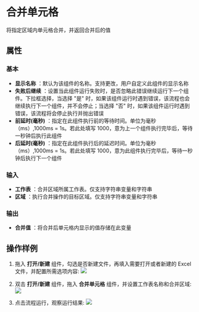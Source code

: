 # 合并单元格

将指定区域内单元格合并，并返回合并后的值

## 属性

### 基本

- **显示名称** ：默认为该组件的名称。支持更改，用户自定义此组件的显示名称
- **失败后继续** ：设置当此组件运行失败时，是否忽略此错误继续运行下一个组件。下拉框选择，当选择 "是" 时，如果该组件运行时遇到错误，该流程也会继续执行下一个组件，并不会停止；当选择 "否" 时，如果该组件运行时遇到错误，该流程将会停止执行并抛出错误
- **前延时(毫秒)** ：指定在此组件执行前的等待时间。单位为毫秒（ms）,1000ms = 1s。若此处填写 1000，意为上一个组件执行完毕后，等待一秒钟后执行此组件
- **后延时(毫秒)** ：指定在此组件执行后的延迟时间。单位为毫秒（ms）,1000ms = 1s。若此处填写 1000，意为此组件执行完毕后，等待一秒钟后执行下一个组件


### 输入

- **工作表** ：合并区域所属工作表。仅支持字符串变量和字符串
- **区域** ：执行合并操作的目标区域。仅支持字符串变量和字符串

### 输出

- **合并值** ：将合并后单元格内显示的值存储在此变量


## 操作样例
1. 拖入 **打开/新建** 组件，勾选是否新建文件，再填入需要打开或者新建的 Excel 文件，并配置所需选项内容:
![](https://docimages.blob.core.chinacloudapi.cn/images/Activities/wps1.png)

2. 双击 **打开/新建** 组件，拖入 **合并单元格** 组件，并设置工作表名称和合并区域:
![](https://docimages.blob.core.chinacloudapi.cn/images/Activities/wps60.png)

3. 点击流程运行，观察运行结果:
![](https://docimages.blob.core.chinacloudapi.cn/images/Activities/wps61.png)